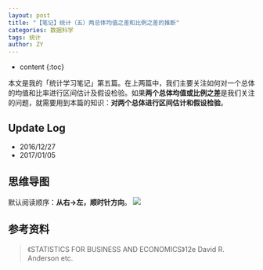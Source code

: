 ```yaml
---
layout: post
title: "【笔记】统计（五）两总体均值之差和比例之差的推断"
categories: 数据科学
tags: 统计
author: ZY
---
```


* content
{:toc}

本文是我的「统计学习笔记」第五篇。在上两篇中，我们主要关注如何对一个总体的均值和比率进行区间估计及假设检验。如果**两个总体均值或比例之差**是我们关注的问题，就需要用到本篇的知识：**对两个总体进行区间估计和假设检验**。




## Update Log
- 2016/12/27
- 2017/01/05

## 思维导图
默认阅读顺序：**从右→左，顺时针方向**。
![](https://raw.githubusercontent.com/woaielf/woaielf.github.io/master/_posts/Pic/1612/161227-1.png)


## 参考资料
> 《STATISTICS FOR BUSINESS AND ECONOMICS》12e David R. Anderson etc.

